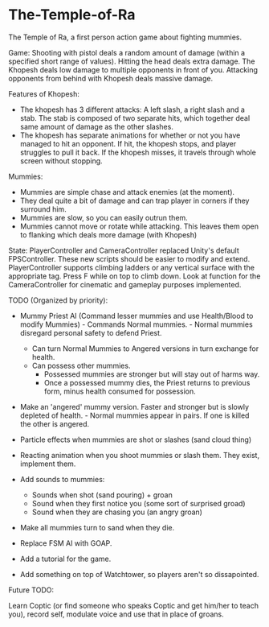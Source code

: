 # The-Temple-of-Ra
The Temple of Ra, a first person action game about fighting mummies.


Game:
Shooting with pistol deals a random amount of damage (within a specified short range of values). Hitting the head deals extra damage.
The Khopesh deals low damage to multiple opponents in front of you. Attacking opponents from behind with Khopesh deals massive damage.

Features of Khopesh:
- The khopesh has 3 different attacks:
A left slash, a right slash and a stab. The stab is composed of two separate hits, which together deal same amount of damage as the other slashes.
- The khopesh has separate animations for whether or not you have managed to hit an opponent. If hit, the khopesh stops, and player struggles to pull it back.
If the khopesh misses, it travels through whole screen without stopping.

Mummies:
- Mummies are simple chase and attack enemies (at the moment).
- They deal quite a bit of damage and can trap player in corners if they surround him.
- Mummies are slow, so you can easily outrun them.
- Mummies cannot move or rotate while attacking. This leaves them open to flanking which deals more damage (with Khopesh)

State:
PlayerController and CameraController replaced Unity's default FPSController. These new scripts should be easier to modify and extend.
PlayerController supports climbing ladders or any vertical surface with the appropriate tag. Press F while on top to climb down. 
Look at function for the CameraController for cinematic and gameplay purposes implemented.

TODO (Organized by priority):
- Mummy Priest AI (Command lesser mummies and use Health/Blood to modify Mummies)
        - Commands Normal mummies.
       		 - Normal mummies disregard personal safety to defend Priest.
	- Can turn Normal Mummies to Angered versions in turn exchange for health.
	- Can possess other mummies.
	     - Possessed mummies are stronger but will stay out of harms way.
	     - Once a possessed mummy dies, the Priest returns to previous form, minus health consumed for possession.
	    
- Make an 'angered' mummy version. Faster and stronger but is slowly depleted of health.
      - Normal mummies appear in pairs. If one is killed the other is angered.
      
- Particle effects when mummies are shot or slashes (sand cloud thing)
- Reacting animation when you shoot mummies or slash them. They exist, implement them.
- Add sounds to mummies:
  - Sounds when shot (sand pouring) + groan
  - Sound when they first notice you (some sort of surprised groad)
  - Sound when they are chasing you (an angry groan)
- Make all mummies turn to sand when they die.

- Replace FSM AI with GOAP.
- Add a tutorial for the game.
- Add something on top of Watchtower, so players aren't so dissapointed.

Future TODO:

Learn Coptic (or find someone who speaks Coptic and get him/her to teach you), record self, modulate voice and use that in place of groans.

